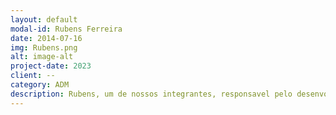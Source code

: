 ```yaml
---
layout: default
modal-id: Rubens Ferreira
date: 2014-07-16
img: Rubens.png
alt: image-alt
project-date: 2023
client: --
category: ADM
description: Rubens, um de nossos integrantes, responsavel pelo desenvolvimento de ideias e administração da empresa. Nam.
---
```

